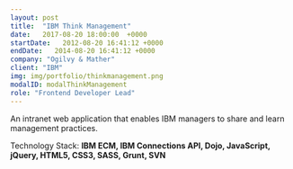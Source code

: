 ```yaml
---
layout: post
title:  "IBM Think Management"
date:   2017-08-20 18:00:00  +0000
startDate:   2012-08-20 16:41:12 +0000
endDate:   2014-08-20 16:41:12 +0000
company: "Ogilvy & Mather"
client: "IBM"
img: img/portfolio/thinkmanagement.png
modalID: modalThinkManagement
role: "Frontend Developer Lead"
---
```

An intranet web application that enables IBM managers to share and learn management practices.

Technology Stack: **IBM ECM, IBM Connections API, Dojo, JavaScript, jQuery, HTML5, CSS3, SASS, Grunt, SVN**
